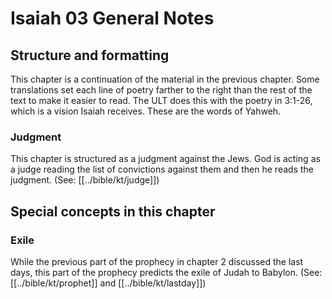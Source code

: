 # Isaiah 03 General Notes
## Structure and formatting

This chapter is a continuation of the material in the previous chapter. Some translations set each line of poetry farther to the right than the rest of the text to make it easier to read. The ULT does this with the poetry in 3:1-26, which is a vision Isaiah receives. These are the words of Yahweh.

### Judgment
This chapter is structured as a judgment against the Jews. God is acting as a judge reading the list of convictions against them and then he reads the judgment. (See: [[../bible/kt/judge]])

## Special concepts in this chapter

### Exile
While the previous part of the prophecy in chapter 2 discussed the last days, this part of the prophecy predicts the exile of Judah to Babylon. (See: [[../bible/kt/prophet]] and [[../bible/kt/lastday]])